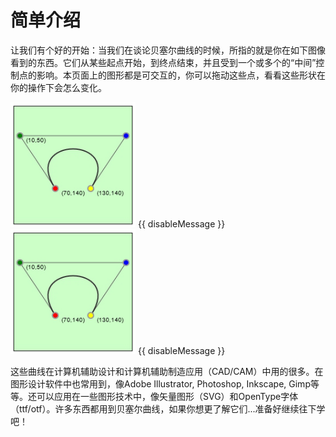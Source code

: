 # 简单介绍

让我们有个好的开始：当我们在谈论贝塞尔曲线的时候，所指的就是你在如下图像看到的东西。它们从某些起点开始，到终点结束，并且受到一个或多个的“中间”控制点的影响。本页面上的图形都是可交互的，你可以拖动这些点，看看这些形状在你的操作下会怎么变化。

<div class="figure">
  <graphics-element title="二次贝塞尔曲线" width="200" height="200" src="./chapters/introduction/quadratic.js">
    <fallback-image>
      <img src="./chapters/introduction/quadratic.png" width="200" height="200">
      {{ disableMessage }}
    </fallback-image>
  </graphics-element>

  <graphics-element title="三次贝塞尔曲线" width="200" height="200" src="./chapters/introduction/cubic.js">
    <fallback-image>
      <img src="./chapters/introduction/cubic.png" width="200" height="200">
      {{ disableMessage }}
    </fallback-image>
  </graphics-element>
</div>

这些曲线在计算机辅助设计和计算机辅助制造应用（CAD/CAM）中用的很多。在图形设计软件中也常用到，像Adobe Illustrator, Photoshop, Inkscape, Gimp等等。还可以应用在一些图形技术中，像矢量图形（SVG）和OpenType字体（ttf/otf）。许多东西都用到贝塞尔曲线，如果你想更了解它们...准备好继续往下学吧！
